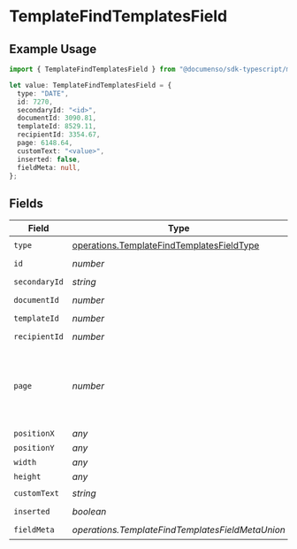 # TemplateFindTemplatesField

## Example Usage

```typescript
import { TemplateFindTemplatesField } from "@documenso/sdk-typescript/models/operations";

let value: TemplateFindTemplatesField = {
  type: "DATE",
  id: 7270,
  secondaryId: "<id>",
  documentId: 3090.81,
  templateId: 8529.11,
  recipientId: 3354.67,
  page: 6148.64,
  customText: "<value>",
  inserted: false,
  fieldMeta: null,
};
```

## Fields

| Field                                                                                                  | Type                                                                                                   | Required                                                                                               | Description                                                                                            |
| ------------------------------------------------------------------------------------------------------ | ------------------------------------------------------------------------------------------------------ | ------------------------------------------------------------------------------------------------------ | ------------------------------------------------------------------------------------------------------ |
| `type`                                                                                                 | [operations.TemplateFindTemplatesFieldType](../../models/operations/templatefindtemplatesfieldtype.md) | :heavy_check_mark:                                                                                     | N/A                                                                                                    |
| `id`                                                                                                   | *number*                                                                                               | :heavy_check_mark:                                                                                     | N/A                                                                                                    |
| `secondaryId`                                                                                          | *string*                                                                                               | :heavy_check_mark:                                                                                     | N/A                                                                                                    |
| `documentId`                                                                                           | *number*                                                                                               | :heavy_check_mark:                                                                                     | N/A                                                                                                    |
| `templateId`                                                                                           | *number*                                                                                               | :heavy_check_mark:                                                                                     | N/A                                                                                                    |
| `recipientId`                                                                                          | *number*                                                                                               | :heavy_check_mark:                                                                                     | N/A                                                                                                    |
| `page`                                                                                                 | *number*                                                                                               | :heavy_check_mark:                                                                                     | The page number of the field on the document. Starts from 1.                                           |
| `positionX`                                                                                            | *any*                                                                                                  | :heavy_minus_sign:                                                                                     | N/A                                                                                                    |
| `positionY`                                                                                            | *any*                                                                                                  | :heavy_minus_sign:                                                                                     | N/A                                                                                                    |
| `width`                                                                                                | *any*                                                                                                  | :heavy_minus_sign:                                                                                     | N/A                                                                                                    |
| `height`                                                                                               | *any*                                                                                                  | :heavy_minus_sign:                                                                                     | N/A                                                                                                    |
| `customText`                                                                                           | *string*                                                                                               | :heavy_check_mark:                                                                                     | N/A                                                                                                    |
| `inserted`                                                                                             | *boolean*                                                                                              | :heavy_check_mark:                                                                                     | N/A                                                                                                    |
| `fieldMeta`                                                                                            | *operations.TemplateFindTemplatesFieldMetaUnion*                                                       | :heavy_check_mark:                                                                                     | N/A                                                                                                    |